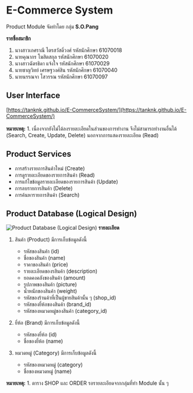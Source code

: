 # E-Commerce System
Product Module จัดทำโดย กลุ่ม **S.O.Pang**

**รายชื่อสมาชิก**
1. นางสาวเกศราณี ไตรสวัสดิ์วงศ์ รหัสนักศึกษา 61070018
2. นายคุณากร โฆสิตสกุล รหัสนักศึกษา 61070020
3. นางสาวฉัตรธิดา แจ้งใจ รหัสนักศึกษา 61070029
4. นายชาญวิทย์ เศรษฐวงศ์สิน รหัสนักศึกษา 61070040
5. นายนรรณจา โสวรรณ รหัสนักศึกษา 61070097

## User Interface
[https://tanknk.github.io/E-CommerceSystem/](https://tanknk.github.io/E-CommerceSystem/)<br><br>
**หมายเหตุ:** 1. เนื่องจากยังไม่ได้ลงรายละเอียดในส่วนของการทำงาน จึงไม่สามารถทำงานอื่นได้ (Search, Create, Update, Delete) นอกจากการแสดงรายละเอียด (Read)

## Product Services
* การสร้างรายการสินค้าใหม่ (Create)
* การดูรายละเอียดของรายการสินค้า (Read)
* การแก้ไขข้อมูลรายละเอียดของรายการสินค้า (Update)
* การลบรายการสินค้า (Delete)
* การค้นหารายการสินค้า (Search)

## Product Database (Logical Design)
![Product Database (Logical Design)](https://github.com/tanknk/E-CommerceSystem/blob/Product/assets/images/Product_db.png)
**รายละเอียด**
1. สินค้า (Product) มีการเก็บข้อมูลดังนี้
    * รหัสของสินค้า (id)
    * ชื่อของสินค้า (name)
    * ราคาของสินค้า (price)
    * รายละเอียดของรสินค้า (description)
    * ยอดคงคลังของสินค้า (amount)
    * รูปภาพของสินค้า (picture)
    * น้ำหนักของสินค้า (weight)
    * รหัสของร้านค้าที่เป็นผู้ขายสินค้านั้น ๆ (shop_id)
    * รหัสของยี่ห้อของสินค้า (brand_id)
    * รหัสของหมวดหมู่ของสินค้า (category_id)
    
2. ยี่ห้อ (Brand) มีการเก็บข้อมูลดังนี้
      * รหัสของยี่ห้อ (id)
      * ชื่อของยี่ห้อ (name)

3. หมวดหมู่ (Category) มีการเก็บข้อมูลดังนี้
      * รหัสของหมวดหมู่ (category)
      * ชื่อของหมวดหมู่ (name)
    
**หมายเหตุ:** 1. ตาราง SHOP และ ORDER รอรายละเอียดจากกลุ่มที่ทำ Module นั้น ๆ
